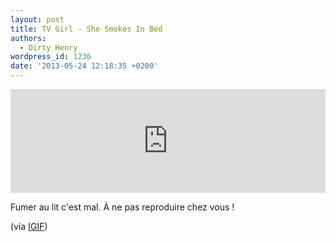 ```yaml
---
layout: post
title: TV Girl - She Smokes In Bed
authors:
  - Dirty Henry
wordpress_id: 1236
date: '2013-05-24 12:18:35 +0200'
---
```

<iframe width="100%" height="166" scrolling="no" frameborder="no" src="https://w.soundcloud.com/player/?url=http%3A%2F%2Fapi.soundcloud.com%2Ftracks%2F93436394"></iframe>

Fumer au lit c'est mal. À ne pas reproduire chez vous !

(via [IGIF](http://www.iguessimfloating.net/2013/05/mp3-tv-girl-she-smokes-in-bed.html))
